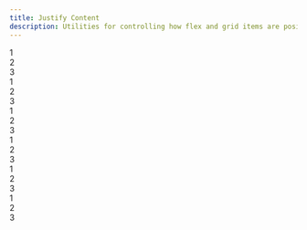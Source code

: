 ```yaml
---
title: Justify Content
description: Utilities for controlling how flex and grid items are positioned along a container's main axis.
---
```

<div>
    <table-utility prefix="justify" property="justify-align-content" custom-property="justify-content" class="mb-lg"></table-utility>
    <card-example>
		<div class="container h-full rounded-md bg-surface-1 p-24">
			<div class="flex flex-row justify-start gap-md border-b border-alpha-1 mb-24 pb-24">
				<div class="w-100 rounded-md py-10 bg-info text-center"><span class="text-xs text-white font-semibold">1</span></div>
				<div class="w-100 rounded-md py-10 bg-info text-center"><span class="text-xs text-white font-semibold">2</span></div>
				<div class="w-100 rounded-md py-10 bg-info text-center"><span class="text-xs text-white font-semibold">3</span></div>
			</div>
			<div class="flex flex-row justify-end gap-md border-b border-alpha-1 mb-24 pb-24">
				<div class="w-100 rounded-md py-10 bg-info text-center"><span class="text-xs text-white font-semibold">1</span></div>
				<div class="w-100 rounded-md py-10 bg-info text-center"><span class="text-xs text-white font-semibold">2</span></div>
				<div class="w-100 rounded-md py-10 bg-info text-center"><span class="text-xs text-white font-semibold">3</span></div>
			</div>
			<div class="flex flex-row justify-center gap-md border-b border-alpha-1 mb-24 pb-24">
				<div class="w-100 rounded-md py-10 bg-info text-center"><span class="text-xs text-white font-semibold">1</span></div>
				<div class="w-100 rounded-md py-10 bg-info text-center"><span class="text-xs text-white font-semibold">2</span></div>
				<div class="w-100 rounded-md py-10 bg-info text-center"><span class="text-xs text-white font-semibold">3</span></div>
			</div>
			<div class="flex flex-row justify-between gap-md border-b border-alpha-1 mb-24 pb-24">
				<div class="w-100 rounded-md py-10 bg-info text-center"><span class="text-xs text-white font-semibold">1</span></div>
				<div class="w-100 rounded-md py-10 bg-info text-center"><span class="text-xs text-white font-semibold">2</span></div>
				<div class="w-100 rounded-md py-10 bg-info text-center"><span class="text-xs text-white font-semibold">3</span></div>
			</div>
			<div class="flex flex-row justify-around gap-md border-b border-alpha-1 mb-24 pb-24">
				<div class="w-100 rounded-md py-10 bg-info text-center"><span class="text-xs text-white font-semibold">1</span></div>
				<div class="w-100 rounded-md py-10 bg-info text-center"><span class="text-xs text-white font-semibold">2</span></div>
				<div class="w-100 rounded-md py-10 bg-info text-center"><span class="text-xs text-white font-semibold">3</span></div>
			</div>
			<div class="flex flex-row justify-evenly gap-md">
				<div class="w-100 rounded-md py-10 bg-info text-center"><span class="text-xs text-white font-semibold">1</span></div>
				<div class="w-100 rounded-md py-10 bg-info text-center"><span class="text-xs text-white font-semibold">2</span></div>
				<div class="w-100 rounded-md py-10 bg-info text-center"><span class="text-xs text-white font-semibold">3</span></div>
			</div>
		</div>
    </card-example>
</div>